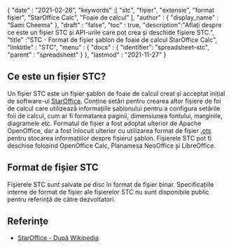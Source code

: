 {
  "date" : "2021-02-26",
  "keywords" :[ "stc", "fișier", "extensie", "format fișier", "StarOffice Calc", "Foaie de calcul" ],
  "author" : {
    "display_name" : "Sami Cheema"
},
  "draft" : "false",
  "toc" : true,
  "description":"Aflați despre ce este un fișier STC și API-urile care pot crea și deschide fișiere STC.",
  "title" :"STC - Format de fișier șablon de foaie de calcul StarOffice Calc",
  "linktitle" : "STC",
  "menu" : {
    "docs" : {
      "identifier": "spreadsheet-stc",
      "parent" : "spreadsheet"
}
},
  "lastmod" : "2021-11-27"
}

## Ce este un fișier STC?

Un fișier STC este un fișier șablon de foaie de calcul creat și acceptat inițial de software-ul [StarOffice](https://www.staroffice.com/). Conține setări pentru crearea altor fișiere de foi de calcul care utilizează informațiile șablonului pentru a configura setările foii de calcul, cum ar fi formatarea paginii, dimensiunea fontului, marginile, diagramele etc. Formatul de fișier a fost adoptat ulterior de Apache OpenOffice, dar a fost înlocuit ulterior cu utilizarea format de fișier [.ots](/ro/spreadsheet/ots/) pentru stocarea informațiilor despre fișierul șablon. Fișierele STC pot fi deschise folosind OpenOffice Calc, Planamesa NeoOffice și LibreOffice.

## Format de fișier STC

Fișierele STC sunt salvate pe disc în format de fișier binar. Specificațiile interne de format de fișier ale fișierelor STC nu sunt disponibile public pentru referință de către dezvoltatori.

## Referințe ##

* [StarOffice - După Wikipedia](https://en.wikipedia.org/wiki/StarOffice)

